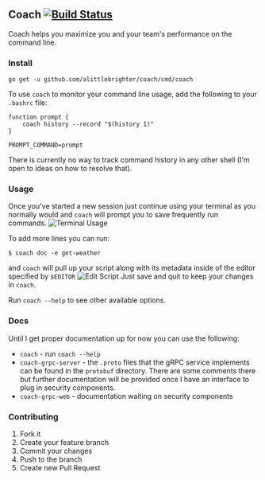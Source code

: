 ## Coach [![Build Status](https://travis-ci.org/alittlebrighter/coach.svg?branch=master)](http://travis-ci.org/alittlebrighter/coach)

Coach helps you maximize you and your team's performance on the command line.  

### Install
`go get -u github.com/alittlebrighter/coach/cmd/coach`

To use `coach` to monitor your command line usage, add the following to your `.bashrc` file: 
```
function prompt {
    coach history --record "$(history 1)"
}

PROMPT_COMMAND=prompt
```

There is currently no way to track command history in any other shell (I'm open to ideas on how to resolve that).

### Usage
Once you've started a new session just continue using your terminal as you normally would and `coach` will prompt you to save frequently run commands.
![Terminal Usage](https://i.imgur.com/ear5FUW.jpg)

To add more lines you can run:
```
$ coach doc -e get-weather
```
and `coach` will pull up your script along with its metadata inside of the editor specified by `$EDITOR`
![Edit Script](https://i.imgur.com/QOUR1UY.png)
Just save and quit to keep your changes in `coach`.

Run `coach --help` to see other available options. 

### Docs

Until I get proper documentation up for now you can use the following:
- `coach` - run `coach --help` 
- `coach-grpc-server` - the `.proto` files that the gRPC service implements can be found in the `protobuf` directory.  There are some comments there but further documentation will be provided once I have an interface to plug in security components.
- `coach-grpc-web` - documentation waiting on security components

### Contributing

1. Fork it
2. Create your feature branch
3. Commit your changes
4. Push to the branch
5. Create new Pull Request